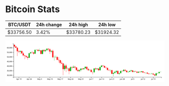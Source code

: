 # Bitcoin Stats

BTC/USDT|24h change|24h high|24h low|
|---|---|---|---|
|$33756.50|3.42%|$33780.23|$31924.32|

<img src="./chart.svg">
